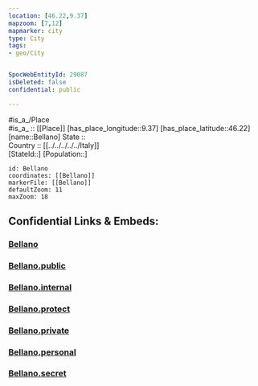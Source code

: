 ```yaml
---
location: [46.22,9.37] 
mapzoom: [7,12] 
mapmarker: city 
type: City
tags:
- geo/City


SpocWebEntityId: 29087
isDeleted: false
confidential: public

---
```

#is_a_/Place  
#is_a_ :: [[Place]] 
[has_place_longitude::9.37] 
[has_place_latitude::46.22] 
[name::Bellano] 
State ::  
Country :: [[../../../../../Italy]]  
[StateId::] 
[Population::] 



```leaflet
id: Bellano
coordinates: [[Bellano]] 
markerFile: [[Bellano]] 
defaultZoom: 11 
maxZoom: 18
```


## Confidential Links & Embeds: 

### [Bellano](/_Standards/Earth/Continent/Europe/Europe~South/Italy/regions~Italy/Lombardy/Sondrio.Province/City/Bellano.md) 

### [Bellano.public](/_public/Earth/Continent/Europe/Europe~South/Italy/regions~Italy/Lombardy/Sondrio.Province/City/Bellano.public.md) 

### [Bellano.internal](/_internal/Earth/Continent/Europe/Europe~South/Italy/regions~Italy/Lombardy/Sondrio.Province/City/Bellano.internal.md) 

### [Bellano.protect](/_protect/Earth/Continent/Europe/Europe~South/Italy/regions~Italy/Lombardy/Sondrio.Province/City/Bellano.protect.md) 

### [Bellano.private](/_private/Earth/Continent/Europe/Europe~South/Italy/regions~Italy/Lombardy/Sondrio.Province/City/Bellano.private.md) 

### [Bellano.personal](/_personal/Earth/Continent/Europe/Europe~South/Italy/regions~Italy/Lombardy/Sondrio.Province/City/Bellano.personal.md) 

### [Bellano.secret](/_secret/Earth/Continent/Europe/Europe~South/Italy/regions~Italy/Lombardy/Sondrio.Province/City/Bellano.secret.md)

